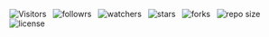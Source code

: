 
![Visitors](https://api.visitorbadge.io/api/visitors?path=Devsgeeknerd%2Fphp-zp-full-stack&label=Visitantes&labelColor=%23f9e64f&countColor=%2342b883&style=plastic "Total de Visitas")
&nbsp;
![followrs](https://img.shields.io/github/followers/Devsgeeknerd?style=social "Total de Seguidores")
&nbsp;
![watchers](https://img.shields.io/github/watchers/Devsgeeknerd/php-zp-full-stack?style=social "Total de Observadores")
&nbsp;
![stars](https://img.shields.io/github/stars/Devsgeeknerd/php-zp-full-stack?style=social "Total de Estrelas Recebidas")
&nbsp;
![forks](https://img.shields.io/github/forks/Devsgeeknerd/php-zp-full-stack?style=social "Total de Bifurcações")
&nbsp;
![repo size](https://img.shields.io/github/repo-size/Devsgeeknerd/php-zp-full-stack?style=social "Tamanho do Repositório")
&nbsp;
![license](https://img.shields.io/github/license/Devsgeeknerd/php-zp-full-stack?style=social "Licença do Repositório")
